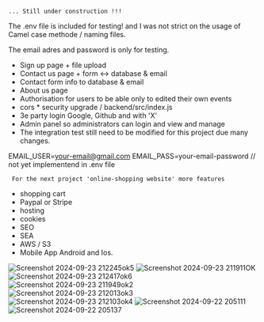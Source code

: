 ```... Still under construction !!!```


The .env file is included for testing! and I was not strict on the usage of Camel case methode / naming files.

The email adres and password is only for testing.

- Sign up    page + file upload
- Contact us page  + form <-> database & email
- Contact form info to database & email 
- About us   page
- Authorisation for users to be able only to edited their own events
- cors    *       security upgrade / backend/src/index.js
- 3e party login Google, Github and with 'X'
- Admin panel so administrators can login and view and manage
- The integration test still need to be modified for this project due many changes. 


EMAIL_USER=your-email@gmail.com
EMAIL_PASS=your-email-password    // not yet implementend in .env file


``` For the next project 'online-shopping website' more features```

- shopping cart 
- Paypal or Stripe
- hosting
- cookies
- SEO
- SEA
- AWS / S3
- Mobile App Android and Ios.

![Screenshot 2024-09-23 212245ok5](https://github.com/user-attachments/assets/f6981450-1037-4a1b-8cc6-88a5ff741a86)
![Screenshot 2024-09-23 211911OK](https://github.com/user-attachments/assets/9b3e9e69-b474-4888-b7df-55bf495da63c)
![Screenshot 2024-09-23 212417ok6](https://github.com/user-attachments/assets/e713e85b-09d2-458c-86bd-d5490739c0ce)
![Screenshot 2024-09-23 211949ok2](https://github.com/user-attachments/assets/55d6a419-4f0e-45ec-a911-376ec90a1161)
![Screenshot 2024-09-23 212013ok3](https://github.com/user-attachments/assets/df649c5e-07e4-43a7-b070-576d76da180a)
![Screenshot 2024-09-23 212103ok4](https://github.com/user-attachments/assets/31eee748-efff-4508-a3b2-bdfee5e72f58)
![Screenshot 2024-09-22 205111](https://github.com/user-attachments/assets/3f083618-6d34-4d8a-a100-578505e2ca22)
![Screenshot 2024-09-22 205137](https://github.com/user-attachments/assets/8fd1c129-a691-4f9d-807e-ac5c4c5213fb)
